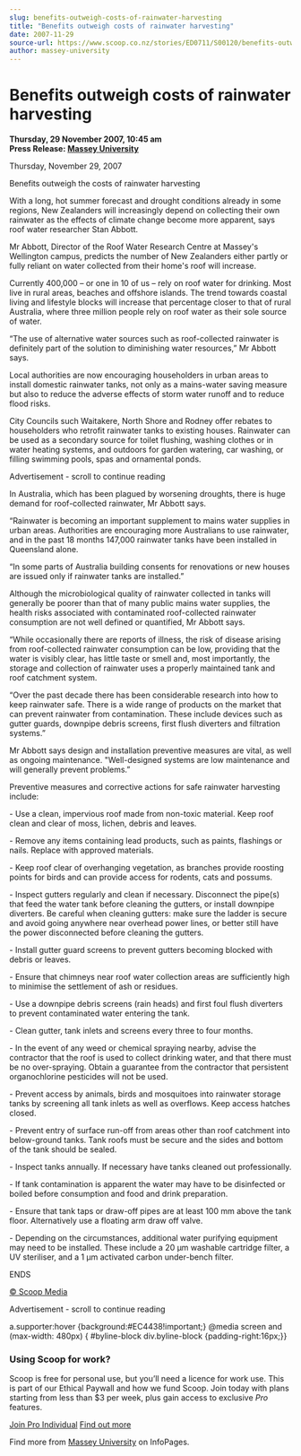 ```yaml
---
slug: benefits-outweigh-costs-of-rainwater-harvesting
title: "Benefits outweigh costs of rainwater harvesting"
date: 2007-11-29
source-url: https://www.scoop.co.nz/stories/ED0711/S00120/benefits-outweigh-costs-of-rainwater-harvesting.htm
author: massey-university
---
```

Benefits outweigh costs of rainwater harvesting
===============================================

**Thursday, 29 November 2007, 10:45 am**  
**Press Release: [Massey University](https://info.scoop.co.nz/Massey_University)**

Thursday, November 29, 2007

Benefits outweigh the costs of rainwater harvesting

With a long, hot summer forecast and drought conditions already in some regions, New Zealanders will increasingly depend on collecting their own rainwater as the effects of climate change become more apparent, says roof water researcher Stan Abbott.

Mr Abbott, Director of the Roof Water Research Centre at Massey's Wellington campus, predicts the number of New Zealanders either partly or fully reliant on water collected from their home's roof will increase.

Currently 400,000 – or one in 10 of us – rely on roof water for drinking. Most live in rural areas, beaches and offshore islands. The trend towards coastal living and lifestyle blocks will increase that percentage closer to that of rural Australia, where three million people rely on roof water as their sole source of water.

“The use of alternative water sources such as roof-collected rainwater is definitely part of the solution to diminishing water resources,” Mr Abbott says.

Local authorities are now encouraging householders in urban areas to install domestic rainwater tanks, not only as a mains-water saving measure but also to reduce the adverse effects of storm water runoff and to reduce flood risks.

City Councils such Waitakere, North Shore and Rodney offer rebates to householders who retrofit rainwater tanks to existing houses. Rainwater can be used as a secondary source for toilet flushing, washing clothes or in water heating systems, and outdoors for garden watering, car washing, or filling swimming pools, spas and ornamental ponds.

Advertisement - scroll to continue reading





In Australia, which has been plagued by worsening droughts, there is huge demand for roof-collected rainwater, Mr Abbott says.

“Rainwater is becoming an important supplement to mains water supplies in urban areas. Authorities are encouraging more Australians to use rainwater, and in the past 18 months 147,000 rainwater tanks have been installed in Queensland alone.

“In some parts of Australia building consents for renovations or new houses are issued only if rainwater tanks are installed.”

Although the microbiological quality of rainwater collected in tanks will generally be poorer than that of many public mains water supplies, the health risks associated with contaminated roof-collected rainwater consumption are not well defined or quantified, Mr Abbott says.

“While occasionally there are reports of illness, the risk of disease arising from roof-collected rainwater consumption can be low, providing that the water is visibly clear, has little taste or smell and, most importantly, the storage and collection of rainwater uses a properly maintained tank and roof catchment system.

“Over the past decade there has been considerable research into how to keep rainwater safe. There is a wide range of products on the market that can prevent rainwater from contamination. These include devices such as gutter guards, downpipe debris screens, first flush diverters and filtration systems.”

Mr Abbott says design and installation preventive measures are vital, as well as ongoing maintenance. "Well-designed systems are low maintenance and will generally prevent problems.”

Preventive measures and corrective actions for safe rainwater harvesting include:

\- Use a clean, impervious roof made from non-toxic material. Keep roof clean and clear of moss, lichen, debris and leaves.

\- Remove any items containing lead products, such as paints, flashings or nails. Replace with approved materials.

\- Keep roof clear of overhanging vegetation, as branches provide roosting points for birds and can provide access for rodents, cats and possums.

\- Inspect gutters regularly and clean if necessary. Disconnect the pipe(s) that feed the water tank before cleaning the gutters, or install downpipe diverters. Be careful when cleaning gutters: make sure the ladder is secure and avoid going anywhere near overhead power lines, or better still have the power disconnected before cleaning the gutters.

\- Install gutter guard screens to prevent gutters becoming blocked with debris or leaves.

\- Ensure that chimneys near roof water collection areas are sufficiently high to minimise the settlement of ash or residues.

\- Use a downpipe debris screens (rain heads) and first foul flush diverters to prevent contaminated water entering the tank.

\- Clean gutter, tank inlets and screens every three to four months.

\- In the event of any weed or chemical spraying nearby, advise the contractor that the roof is used to collect drinking water, and that there must be no over-spraying. Obtain a guarantee from the contractor that persistent organochlorine pesticides will not be used.

\- Prevent access by animals, birds and mosquitoes into rainwater storage tanks by screening all tank inlets as well as overflows. Keep access hatches closed.

\- Prevent entry of surface run-off from areas other than roof catchment into below-ground tanks. Tank roofs must be secure and the sides and bottom of the tank should be sealed.

\- Inspect tanks annually. If necessary have tanks cleaned out professionally.

\- If tank contamination is apparent the water may have to be disinfected or boiled before consumption and food and drink preparation.

\- Ensure that tank taps or draw-off pipes are at least 100 mm above the tank floor. Alternatively use a floating arm draw off valve.

\- Depending on the circumstances, additional water purifying equipment may need to be installed. These include a 20 µm washable cartridge filter, a UV steriliser, and a 1 µm activated carbon under-bench filter.

ENDS

  

[© Scoop Media](http://www.scoop.co.nz/about/terms.html)  

Advertisement - scroll to continue reading



a.supporter:hover {background:#EC4438!important;} @media screen and (max-width: 480px) { #byline-block div.byline-block {padding-right:16px;}}

### Using Scoop for work?

Scoop is free for personal use, but you’ll need a licence for work use. This is part of our Ethical Paywall and how we fund Scoop. Join today with plans starting from less than $3 per week, plus gain access to exclusive _Pro_ features.  
  
[Join Pro Individual](https://pro.scoop.co.nz/Individual/?from=ProIn24) [Find out more](https://pro.scoop.co.nz/using-scoop-for-work/?from=ProIn24)

Find more from [Massey University](https://info.scoop.co.nz/Massey_University) on InfoPages.
